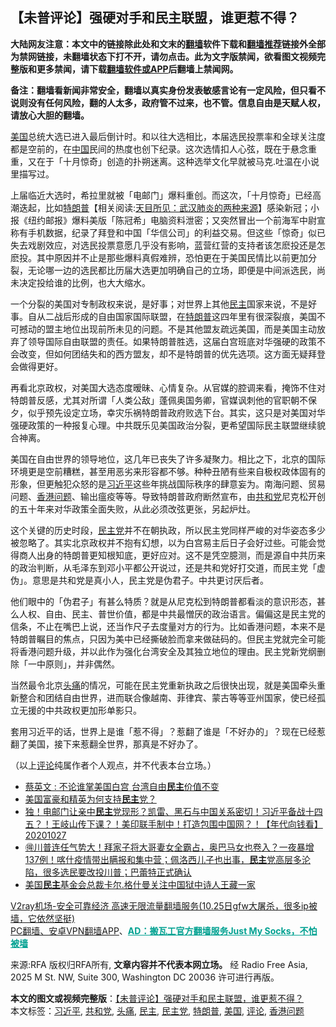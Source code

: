  <h2>【未普评论】强硬对手和民主联盟，谁更惹不得？</h2> <p class="notice"><b>大陆网友注意：本文中的链接除此处和文末的<a href="https://github.com/bannedbook/fanqiang" >翻墙</a>软件下载和<a href="https://github.com/killgcd/justmysocks/blob/master/README.md">翻墙推荐</a>链接外全部为禁网链接，未翻墙状态下打不开，请勿点击。此为文字版禁闻，欲看图文视频完整版和更多禁闻，请下载<a href="https://github.com/bannedbook/fanqiang">翻墙软件或APP</a>后翻墙上禁闻网。</p><p>备注：翻墙看新闻非常安全，翻墙以真实身份发表敏感言论有一定风险，但只看不说则没有任何风险，翻的人太多，政府管不过来，也不管。信息自由是天赋人权，请放心大胆的翻墙。</b></p>  <div class="entry"> <p><a href="https://www.bannedbook.org/bnews/tag/%e7%be%8e%e5%9b%bd/" class="st_tag internal_tag" rel="tag" title="标签 美国 下的日志">美国</a>总统大选已进入最后倒计时。和以往大选相比，本届选民投票率和全球关注度都是空前的，在<span class='wp_keywordlink_affiliate'><a href="https://www.bannedbook.org/" title="中国" target="_blank">中国</a></span>民间的热度也创下纪录。这次选情扣人心弦，既在于悬念重重，又在于「十月惊奇」创造的扑朔迷离。这种选举文化早就被马克.吐温在小说里描写过。</p> <p>上届临近大选时，希拉里就被「电邮门」爆料重创。而这次，「十月惊奇」已经高潮迭起，比如<span class='wp_keywordlink'><a href="https://www.bannedbook.org/bnews/comments/20200816/1381118.html" title="天目所见：川普将再赢总统大选 共和党掌参众两院" target="_blank">特朗普</a></span>【相关阅读:<a href='https://www.bannedbook.org/bnews/comments/20200816/1381123.html' target='_blank'>天目所见：武汉肺炎的两种来源</a>】感染新冠；小报《纽约邮报》爆料美版「陈冠希」电脑资料泄密；又突然冒出一个前海军中尉宣称有手机数据，纪录了拜登和中国「华信公司」的利益交易。但这些「惊奇」似已失去戏剧效应，对选民投票意愿几乎没有影响，蓝营红营的支持者该怎麽投还是怎麽投。其中原因并不止是那些爆料真假难辨，恐怕更在于美国民情比以前更加分裂，无论哪一边的选民都比历届大选更加明确自己的立场，即便是中间派选民，尚未决定投给谁的比例，也大大缩水。</p>  <p>一个分裂的美国对专制政权来说，是好事；对世界上其他<a href="https://www.bannedbook.org/bnews/tag/%e6%b0%91%e4%b8%bb/" class="st_tag internal_tag" rel="tag" title="标签 民主 下的日志">民主</a>国家来说，不是好事。自从二战后形成的自由国家国际联盟，在<a href="https://www.bannedbook.org/bnews/tag/%e7%89%b9%e6%9c%97%e6%99%ae/" class="st_tag internal_tag" rel="tag" title="标签 特朗普 下的日志">特朗普</a>这四年里有很深裂痕，美国不可撼动的盟主地位出现前所未见的问题。不是其他盟友疏远美国，而是美国主动放弃了领导国际自由联盟的责任。如果特朗普胜选，这届白宫班底对华强硬的政策不会改变，但如何团结失和的西方盟友，却不是特朗普的优先选项。这方面无疑拜登会做得更好。</p> <p>再看北京政权，对美国大选态度暧昧、心情复杂。从官媒的腔调来看，掩饰不住对特朗普反感，尤其对所谓「人类公敌」蓬佩奥国务卿，官媒讽刺他的官职朝不保夕，似乎预先设定立场，幸灾乐祸特朗普政府败选下台。其实，这只是对美国对华强硬政策的一种报复心理。中共既乐见美国政治分裂，更希望国际民主联盟继续貌合神离。</p>  <p>美国在自由世界的领导地位，这几年已丧失了许多凝聚力。相比之下，北京的国际环境更是空前糟糕，甚至用恶劣来形容都不够。种种丑陋有些来自极权政体固有的形象，但更触犯众怒的是<a href="https://www.bannedbook.org/bnews/tag/%e4%b9%a0%e8%bf%91%e5%b9%b3/" class="st_tag internal_tag" rel="tag" title="标签 习近平 下的日志">习近平</a>这些年挑战国际秩序的肆意妄为。南海问题、贸易问题、<a href="https://www.bannedbook.org/bnews/tag/%E9%A6%99%E6%B8%AF%E9%97%AE%E9%A2%98/" class="st_tag internal_tag" rel="tag" title="标签 香港问题 下的日志">香港问题</a>、输出瘟疫等等。导致特朗普政府断然宣布，由<a href="https://www.bannedbook.org/bnews/tag/%e5%85%b1%e5%92%8c%e5%85%9a/" class="st_tag internal_tag" rel="tag" title="标签 共和党 下的日志">共和党</a>尼克松开创的五十年来对华政策全面失败，从此必须改弦更张，另起炉灶。</p> <p>这个关键的历史时段，<a href="https://www.bannedbook.org/bnews/tag/%e6%b0%91%e4%b8%bb%e5%85%9a/" class="st_tag internal_tag" rel="tag" title="标签 民主党 下的日志">民主党</a>并不在朝执政，所以民主党同样严峻的对华姿态多少被忽略了。其实北京政权并不抱有幻想，以为白宫易主后日子会好过些。可能会觉得商人出身的特朗普更知根知底，更好应对。这不是凭空臆测，而是源自中共历来的政治判断，从毛泽东到邓小平都公开说过，还是共和党好打交道，而民主党「虚伪」。意思是共和党是真小人，民主党是伪君子。中共更讨厌后者。</p>  <p>他们眼中的「伪君子」有甚么特质？就是从尼克松到特朗普都看淡的意识形态，甚么人权、自由、民主、普世价值，都是中共最憎厌的政治语言。偏偏这是民主党的信条，不止在嘴巴上说，还当作尺子去度量对方的行为。比如香港问题，本来不是特朗普瞩目的焦点，只因为美中已经撕破脸而拿来做砝码的。但民主党就完全可能将香港问题升级，并以此作为强化台湾安全及其独立地位的理由。民主党新党纲删除「一中原则」，并非偶然。</p> <p>当然最令北京<a href="https://www.bannedbook.org/bnews/tag/%e5%a4%b4%e7%97%9b/" class="st_tag internal_tag" rel="tag" title="标签 头痛 下的日志">头痛</a>的情况，可能在民主党重新执政之后很快出现，就是美国牵头重新整合和团结自由世界，进而联合像越南、菲律宾、蒙古等等亚州国家，使已经孤立无援的中共政权更加形单影只。</p>  <p>套用习近平的话，世界上是谁「惹不得」？惹翻了谁是「不好办的」？现在已经惹翻了美国，接下来惹翻全世界，那真是不好办了。</p> <p>（以上<span class='wp_keywordlink_affiliate'><a href="https://www.bannedbook.org/bnews/comments/" title="新闻评论" target="_blank">评论</a></span>纯属作者个人观点，并不代表本台立场。）</p> <ul class='op-related-articles' title='相关阅读'> <li><a href='https://www.bannedbook.org/bnews/headline/20201028/1421755.html' target='_blank'>蔡英文 : 不论谁掌美国白宫 台湾自由<b>民主</b>价值不变</a></li> <li><a href='https://www.bannedbook.org/bnews/comments/20201028/1421305.html' target='_blank'>美国富豪和精英为何支持<b>民主</b>党？</a></li> <li><a href='https://www.bannedbook.org/bnews/taiwannews/20201027/1421227.html' target='_blank'>独！电邮门让亲中<b>民主</b>党现形？凯雷、黑石与中国关系密切！习近平备战十四五？！王岐山传下课？！美印联手制中！打造包围中国网？！【年代向钱看】20201027</a></li> <li><a href='https://www.bannedbook.org/bnews/bannedvideo/20201027/1420998.html' target='_blank'>🉐️川普连任气势大！拜家子将大哥妻女全霸占，奥巴马女也卷入？一夜暴增137例！喀什疫情带出瞒报和集中营；佩洛西儿子也出事，<b>民主</b>党高层多沦陷，很多选民要改投川普；巴蕾特正式确认</a></li> <li><a href='https://www.bannedbook.org/bnews/renquan/20201027/1420873.html' target='_blank'>美国<b>民主</b>基金会总裁卡尔.格什曼关注中国狱中诗人王藏一家</a></li> </ul> <p class="texttj"> <a href="https://www.bannedbook.org/forum23/topic22702.html" target="_blank">V2ray机场-安全可靠经济 高速无限流量翻墙服务(10.25日gfw大屠杀，很多ip被墙，它依然坚挺)</a><br/> <a href="https://github.com/bannedbook/fanqiang/wiki/%E7%A6%81%E9%97%BB%E7%BD%91%E5%AE%89%E5%8D%93%E7%BF%BB%E5%A2%99%E6%96%B0%E9%97%BBAPP" target="_blank">PC翻墙、安卓VPN翻墙APP</a>、<span onclick="window.open('https://github.com/killgcd/justmysocks/blob/master/README.md')" style="font-weight:bold;color:#00A191;cursor:pointer;text-decoration:underline;outline:none">AD：搬瓦工官方翻墙服务Just My Socks，不怕被墙</span></p><p>来源:RFA  版权归RFA所有, <strong>文章内容并不代表本网立场。</strong>  经 Radio Free Asia, 2025 M St. NW, Suite 300, Washington DC 20036 许可进行再版。</p><a name='sharetosocial'></a>       <div><b>本文的图文或视频完整版</b>：<a href='https://www.bannedbook.org/bnews/comments/20201028/1421770.html'>【未普评论】强硬对手和民主联盟，谁更惹不得？</a></div>  </div><!--END ENTRY--> <div class="postfooter"> <div>本文标签：<a href="https://www.bannedbook.org/bnews/tag/%e4%b9%a0%e8%bf%91%e5%b9%b3/" rel="tag">习近平</a>, <a href="https://www.bannedbook.org/bnews/tag/%e5%85%b1%e5%92%8c%e5%85%9a/" rel="tag">共和党</a>, <a href="https://www.bannedbook.org/bnews/tag/%e5%a4%b4%e7%97%9b/" rel="tag">头痛</a>, <a href="https://www.bannedbook.org/bnews/tag/%e6%b0%91%e4%b8%bb/" rel="tag">民主</a>, <a href="https://www.bannedbook.org/bnews/tag/%e6%b0%91%e4%b8%bb%e5%85%9a/" rel="tag">民主党</a>, <a href="https://www.bannedbook.org/bnews/tag/%e7%89%b9%e6%9c%97%e6%99%ae/" rel="tag">特朗普</a>, <a href="https://www.bannedbook.org/bnews/tag/%e7%be%8e%e5%9b%bd/" rel="tag">美国</a>, <a href="https://www.bannedbook.org/bnews/tag/%E8%AF%84%E8%AE%BA/" rel="tag">评论</a>, <a href="https://www.bannedbook.org/bnews/tag/%E9%A6%99%E6%B8%AF%E9%97%AE%E9%A2%98/" rel="tag">香港问题</a></div>  </div><!--END POSTFOOTER--> 